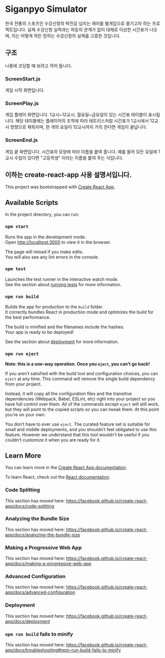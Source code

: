 # Siganpyo Simulator
한국 전통의 스포츠인 수강신청의 박진감 넘치는 재미를 웹게임으로 즐기고자 하는 프로젝트입니다.
실제 수강신청 실력과는 하등의 관계가 없이 대체로 이상한 시간표가 나오며, 이는 어떻게 하든 망하는 수강신청의 실제를 고증한 것입니다.

## 구조
나중에 코딩할 때 보려고 적어 둡니다.

### ScreenStart.js
게임 시작 화면입니다.

### ScreenPlay.js
게임 플레이 화면입니다. 1교시~12교시, 월요일~금요일이 있는 시간표 테이블이 표시됩니다.
해당 테이블에는 플레이어의 조작에 따라 테트리스처럼 시간표가 1교시에서 12교시 방향으로 채워지며,
한 개의 요일이 12교시까지 가득 찬다면 게임이 끝납니다.

### ScreenEnd.js
게임 끝 화면입니다.
시간표의 모양에 따라 이름을 붙여 줍니다. 예를 들어 모든 요일에 1교시 수업이 있다면 "고등학생" 이라는 이름을 붙여 주는 식입니다.

## 이하는 create-react-app 사용 설명서입니다.

This project was bootstrapped with [Create React App](https://github.com/facebook/create-react-app).

## Available Scripts

In the project directory, you can run:

### `npm start`

Runs the app in the development mode.<br>
Open [http://localhost:3000](http://localhost:3000) to view it in the browser.

The page will reload if you make edits.<br>
You will also see any lint errors in the console.

### `npm test`

Launches the test runner in the interactive watch mode.<br>
See the section about [running tests](https://facebook.github.io/create-react-app/docs/running-tests) for more information.

### `npm run build`

Builds the app for production to the `build` folder.<br>
It correctly bundles React in production mode and optimizes the build for the best performance.

The build is minified and the filenames include the hashes.<br>
Your app is ready to be deployed!

See the section about [deployment](https://facebook.github.io/create-react-app/docs/deployment) for more information.

### `npm run eject`

**Note: this is a one-way operation. Once you `eject`, you can’t go back!**

If you aren’t satisfied with the build tool and configuration choices, you can `eject` at any time. This command will remove the single build dependency from your project.

Instead, it will copy all the configuration files and the transitive dependencies (Webpack, Babel, ESLint, etc) right into your project so you have full control over them. All of the commands except `eject` will still work, but they will point to the copied scripts so you can tweak them. At this point you’re on your own.

You don’t have to ever use `eject`. The curated feature set is suitable for small and middle deployments, and you shouldn’t feel obligated to use this feature. However we understand that this tool wouldn’t be useful if you couldn’t customize it when you are ready for it.

## Learn More

You can learn more in the [Create React App documentation](https://facebook.github.io/create-react-app/docs/getting-started).

To learn React, check out the [React documentation](https://reactjs.org/).

### Code Splitting

This section has moved here: https://facebook.github.io/create-react-app/docs/code-splitting

### Analyzing the Bundle Size

This section has moved here: https://facebook.github.io/create-react-app/docs/analyzing-the-bundle-size

### Making a Progressive Web App

This section has moved here: https://facebook.github.io/create-react-app/docs/making-a-progressive-web-app

### Advanced Configuration

This section has moved here: https://facebook.github.io/create-react-app/docs/advanced-configuration

### Deployment

This section has moved here: https://facebook.github.io/create-react-app/docs/deployment

### `npm run build` fails to minify

This section has moved here: https://facebook.github.io/create-react-app/docs/troubleshooting#npm-run-build-fails-to-minify
